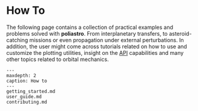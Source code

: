 # How To 


The following page contains a collection of practical examples and problems solved with **poliastro**. From interplanetary transfers, to asteroid-catching missions or even propagation under external perturbations.
In addition, the user might come across tutorials related on how to use and customize
the plotting utilities, insight on the [API](https://docs.poliastro.space/en/latest/autoapi/index.html) capabilities and many other topics related to orbital mechanics.

```{toctree}
---
maxdepth: 2
caption: How to
---
getting_started.md
user_guide.md
contributing.md
```
